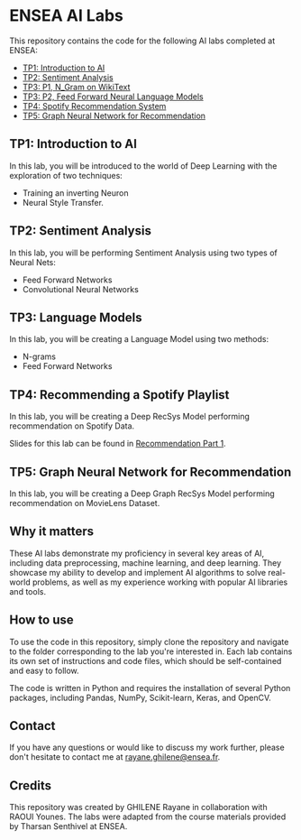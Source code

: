 # ENSEA AI Labs
This repository contains the code for the following AI labs completed at ENSEA:

- [TP1: Introduction to AI](Introduction_to_Deep_Learning_and_Neural_Style_Transfer/)
- [TP2: Sentiment Analysis](Sentiment_analysis/)
- [TP3: P1, N_Gram on WikiText](N_Gram_on_WikiText/)
- [TP3: P2, Feed Forward Neural Language Models](Feed_Forward_Neural_Language_Models/)
- [TP4: Spotify Recommendation System](Spotify_Recommendation_System/)
- [TP5: Graph Neural Network for Recommendation](Graph_Neural_Networks_for_Recommendation_Systems/)

## TP1: Introduction to AI

In this lab, you will be introduced to the world of Deep Learning with the exploration of two techniques:

- Training an inverting Neuron
- Neural Style Transfer.

## TP2: Sentiment Analysis

In this lab, you will be performing Sentiment Analysis using two types of Neural Nets:

- Feed Forward Networks
- Convolutional Neural Networks

## TP3: Language Models

In this lab, you will be creating a Language Model using two methods:

- N-grams
- Feed Forward Networks

## TP4: Recommending a Spotify Playlist

In this lab, you will be creating a Deep RecSys Model performing recommendation on Spotify Data.

Slides for this lab can be found in [Recommendation Part 1](TP4_Recommending_Spotify_Playlist/Recommendation_Part1.pdf).

## TP5: Graph Neural Network for Recommendation

In this lab, you will be creating a Deep Graph RecSys Model performing recommendation on MovieLens Dataset.


## Why it matters
These AI labs demonstrate my proficiency in several key areas of AI, including data preprocessing, machine learning, and deep learning. They showcase my ability to develop and implement AI algorithms to solve real-world problems, as well as my experience working with popular AI libraries and tools.


## How to use
To use the code in this repository, simply clone the repository and navigate to the folder corresponding to the lab you're interested in. Each lab contains its own set of instructions and code files, which should be self-contained and easy to follow.

The code is written in Python and requires the installation of several Python packages, including Pandas, NumPy, Scikit-learn, Keras, and OpenCV. 

## Contact
If you have any questions or would like to discuss my work further, please don't hesitate to contact me at rayane.ghilene@ensea.fr.


## Credits
This repository was created by GHILENE Rayane in collaboration with RAOUI Younes. The labs were adapted from the course materials provided by Tharsan Senthivel at ENSEA.
